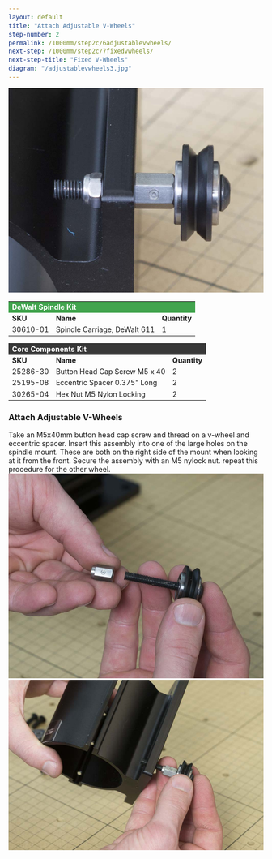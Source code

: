 ```yaml
---
layout: default
title: "Attach Adjustable V-Wheels"
step-number: 2
permalink: /1000mm/step2c/6adjustablevwheels/
next-step: /1000mm/step2c/7fixedvwheels/
next-step-title: "Fixed V-Wheels"
diagram: "/adjustablevwheels3.jpg"
---
```

<img src="../../step2/photo/jpfs_DSC2739.jpg">

<table>
  <tr>
    <td style="color:#fff;background: #42a44e" colspan="3">
      <b>DeWalt Spindle Kit</b>
    </td>
  </tr>
  <tr>
    <td>
      <b>SKU</b>
    </td>
    <td>
      <b>Name</b>
    </td>
    <td>
      <b>Quantity</b>
    </td>
  </tr>
  <tr>
    <td>
      30610-01
    </td>
    <td>
      Spindle Carriage, DeWalt 611
    </td>
    <td>
      1
    </td>
  </tr>
</table>
<table>
  <tr>
    <td style="color:#fff;background: #383838" colspan="3">
      <b>Core Components Kit</b>
    </td>
  </tr>
  <tr>
    <td>
      <b>SKU</b>
    </td>
    <td>
      <b>Name</b>
    </td>
    <td>
      <b>Quantity</b>
    </td>
  </tr>
  <tr>
    <td>
      25286-30
    </td>
    <td>
      Button Head Cap Screw M5 x 40
    </td>
    <td>
      2
    </td>
  </tr>
  <tr>
    <td>
      25195-08
    </td>
    <td>
      Eccentric Spacer 0.375" Long
    </td>
    <td>
      2
    </td>
  </tr>
  <tr>
    <td>
      30265-04
    </td>
    <td>
      Hex Nut M5 Nylon Locking
    </td>
    <td>
      2
    </td>
  </tr>
</table>

<h3>Attach Adjustable V-Wheels</h3>

Take an M5x40mm button head cap screw and thread on a v-wheel and eccentric spacer. Insert this assembly into one of the large holes on the spindle mount. These are both on the right side of the mount when looking at it from the front. Secure the assembly with an M5 nylock nut. repeat this procedure for the other wheel.
<img src="../../step2/photo/jpfs_DSC2736.jpg">
<img src="../../step2/photo/jpfs_DSC2737.jpg">

